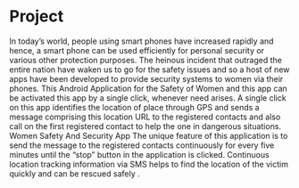 # Project
In today’s world, people using smart phones have increased rapidly and hence, a smart
phone can be used efficiently for personal security or various other protection purposes.
The heinous incident that outraged the entire nation have waken us to go for the safety
issues and so a host of new apps have been developed to provide security systems to
women via their phones. This Android Application for the Safety of Women and this app
can be activated this app by a single click, whenever need arises. A single click on this app
identifies the location of place through GPS and sends a message comprising this location
URL to the registered contacts and also call on the first registered contact to help the one
in dangerous situations. Women Safety And Security App The unique feature of this
application is to send the message to the registered contacts continuously for every five
minutes until the “stop” button in the application is clicked. Continuous location tracking
information via SMS helps to find the location of the victim quickly and can be rescued
safely .
